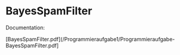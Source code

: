 # BayesSpamFilter

Documentation:

[BayesSpamFilter.pdf](/Programmieraufgabe1/Programmieraufgabe-BayesSpamFilter.pdf]
